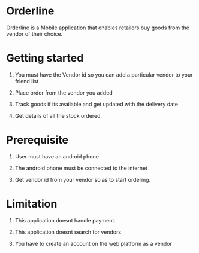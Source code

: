 # Orderline

Orderline is a Mobile application that enables retailers buy goods from the vendor of their choice.

# Getting started

1. You must have the Vendor id so you can add a particular vendor to your friend list

2. Place order from the vendor you added

3. Track goods if its available and get updated with the delivery date

4. Get details of all the stock ordered.

# Prerequisite

1. User must have an android phone

2. The android phone must be connected to the internet

3. Get vendor id from your vendor so as to start ordering.

# Limitation

1. This application doesnt handle payment.

2. This application doesnt search for vendors

3. You have to create an account on the web platform as a vendor
